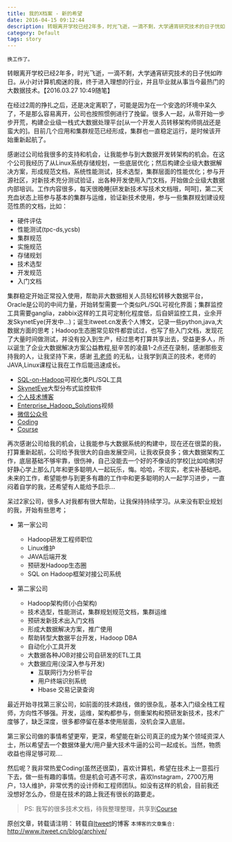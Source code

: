 ```yaml
---
title: 我的X档案 - 新的希望
date: 2016-04-15 09:12:44
description: 转眼离开学校已经2年多，时光飞逝，一滴不剩，大学通宵研究技术的日子恍如昨日。
category: Default
tags: story
---
```


`换工作了。`
 
转眼离开学校已经2年多，时光飞逝，一滴不剩，大学通宵研究技术的日子恍如昨日。从小对计算机痴迷的我，终于进入理想的行业，并且毕业就从事当今最热门的大数据技术。【2016.03.27 10:49随笔】

在经过2周的挣扎之后，还是决定离职了，可能是因为在一个安逸的环境中呆久了，不是那么容易离开，公司也按照惯例进行了挽留。很多人一起，从零开始一步步开荒，构建企业级一栈式大数据处理平台[从一个开发人员转移架构师挑战还是蛮大的]。目前几个应用和集群规范已经形成，集群也一直稳定运行，是时候该开始重新起航了。

感谢过公司给我很多的支持和机会，让我能参与到大数据开发转架构的机会。在这个公司我经历了从Linux系统存储规划，一些底层优化；然后构建企业级大数据解决方案，形成规范文档，系统性能测试，技术选型，集群层面的性能优化；参与开源社区，对新技术充分测试验证，出各种开发使用入门文档，开始做企业级大数据内部培训。工作内容很多，每天很晚睡[研发新技术写技术文档哦，呵呵]，第二天充血状态上班参与基本的集群与运维，验证新技术使用，参与一些集群规划建设规范性质的文档，比如：

   - 硬件评估
   - 性能测试(tpc-ds,ycsb)
   - 集群规范
   - 实施规范
   - 存储规划
   - 技术选型
   - 开发规范
   - 入门文档

集群稳定开始正常投入使用，帮助非大数据相关人员轻松转移大数据平台，Oracle是公司的中间力量，开始转型需要一个类似PL/SQL可视化界面；集群监控工具需要ganglia，zabbix这样的工具可定制化程度低，后自妍监控工具，业余开发SkynetEye(开发中...)；诞生itweet.cn发表个人博文，记录一些python,java,大数据方面的思考；Hadoop生态圈常见软件都尝试过，也写了些入门文档，发现花了大量时间做测试，并没有投入到生产，经过思考打算共享出去，受益更多人，所以诞生了企业大数据解决方案公益教程,挺辛苦的凌晨1-2点还在录制，感谢那些支持我的人，让我坚持下来，感谢 [孔老师](http://www.konghao.org/index) 的无私，让我学到真正的技术，老师的JAVA,Linux课程让我在工作后能迅速成长。

   - [SQL-on-Hadoop](https://github.com/itweet/bigtable-sql)可视化类PL/SQL工具
   - [SkynetEye](https://github.com/itweet/SkynetEye)大型分布式监控软件
   - [个人技术博客](http://www.itweet.cn/)
   - [Enterprise_Hadoop_Solutions](http://www.itweet.cn/video/)视频
   - [微信公众号](http://mp.weixin.qq.com/s?__biz=MzAxNTgzMzYyNw==&mid=401504523&idx=1&sn=274896481ff107223fc146d372a2ffd7#rd)
   - [Coding](http://www.itweet.cn/2016/03/03/coding/)   
   - [Course](https://github.com/itweet/course)

再次感谢公司给我的机会，让我能参与大数据系统的构建中，现在还在很菜的我，打算重新起航，公司给予我很大的自由发展空间，让我收获良多；做大数据架构工作，底层基础不够牢靠，很伤神，自己没能去一个好的不像话的学校[比如哈佛]好好静心学上那么几年和更多聪明人一起玩乐，悔。哈哈，不现实，老实补基础吧。未来的工作，希望能参与到更多有趣的工作中和更多聪明的人一起学习进步，一直闷着自学的我，还希望有人能给予启示...

呆过2家公司，很多人对我都有很大帮助，让我保持持续学习。从来没有职业规划的我，开始有些思考；
    
  - 第一家公司
      + Hadoop研发工程师职位
      + Linux维护
      + JAVA后端开发
      + 预研发Hadoop生态圈
      + SQL on Hadoop框架对接公司系统
  
  - 第二家公司
      + Hadoop架构师(小白架构)
      + 技术选型，性能测试，集群规划规范文档，集群运维
      + 预研发新技术出入门文档
      + 形成大数据解决方案，推广使用
      + 帮助转型大数据平台开发，Hadoop DBA
      + 自动化小工具开发
      + 大数据各种JOB对接公司自研发的ETL工具
      + 大数据应用(没深入参与开发)
          * 互联网行为分析平台
          * 用户终端识别系统
          * Hbase 交易记录查询

最近开始寻找第三家公司，如前面的技术路线，做的很杂乱，基本入门级全栈工程师，方向性不够强。开发，运维，架构都参与，侧重架构和预研发新技术，技术广度够了，缺乏深度，很多都停留在基本使用层面，没机会深入底层。

第三家公司做的事情希望更窄，更深，希望能在新公司真正的成为某个领域资深人士，所以希望去一个数据体量大/用户量大技术牛逼的公司一起成长。当然，物质收益也得足够可观....

然后呢？我非常热爱Coding(虽然还很菜)，喜欢计算机，希望在技术上一意孤行下去，做一些有趣的事情。但是机会可遇不可求，喜欢Instagram，2700万用户，13人维护，非常优秀的设计师和工程师团队。如没有这样的机会，目前我还没想好怎么办，但是在技术的路上我还有很长的路要走。


> PS: 我写的很多技术文档，待我整理整理，共享到[Course](https://github.com/itweet/course)


原创文章，转载请注明： 转载自[Itweet](http://www.itweet.cn)的博客
`本博客的文章集合:` http://www.itweet.cn/blog/archive/